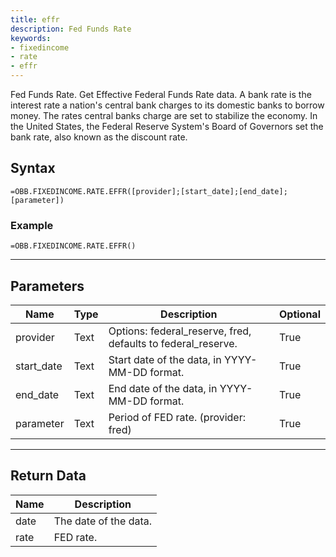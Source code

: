 ```yaml
---
title: effr
description: Fed Funds Rate
keywords: 
- fixedincome
- rate
- effr
---
```


<!-- markdownlint-disable MD041 -->

Fed Funds Rate.  Get Effective Federal Funds Rate data. A bank rate is the interest rate a nation's central bank charges to its domestic banks to borrow money. The rates central banks charge are set to stabilize the economy. In the United States, the Federal Reserve System's Board of Governors set the bank rate, also known as the discount rate.

## Syntax

```excel wordwrap
=OBB.FIXEDINCOME.RATE.EFFR([provider];[start_date];[end_date];[parameter])
```

### Example

```excel wordwrap
=OBB.FIXEDINCOME.RATE.EFFR()
```

---

## Parameters

| Name | Type | Description | Optional |
| ---- | ---- | ----------- | -------- |
| provider | Text | Options: federal_reserve, fred, defaults to federal_reserve. | True |
| start_date | Text | Start date of the data, in YYYY-MM-DD format. | True |
| end_date | Text | End date of the data, in YYYY-MM-DD format. | True |
| parameter | Text | Period of FED rate. (provider: fred) | True |

---

## Return Data

| Name | Description |
| ---- | ----------- |
| date | The date of the data.  |
| rate | FED rate.  |
